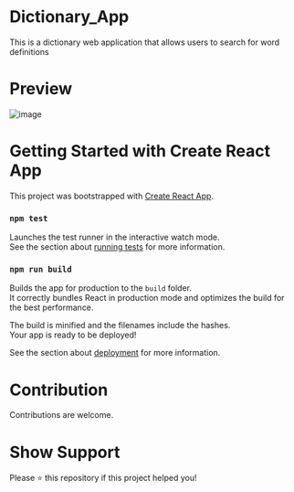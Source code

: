 # Dictionary_App
This is a dictionary web application that allows users to search for word definitions

# Preview
![image](https://github.com/Egba-Adaeze/Dictionary_App/assets/60696637/69cacfcd-5580-4734-b870-2dee9ebe8438)


# Getting Started with Create React App

This project was bootstrapped with [Create React App](https://github.com/facebook/create-react-app).

### `npm test`

Launches the test runner in the interactive watch mode.\
See the section about [running tests](https://facebook.github.io/create-react-app/docs/running-tests) for more information.

### `npm run build`

Builds the app for production to the `build` folder.\
It correctly bundles React in production mode and optimizes the build for the best performance.

The build is minified and the filenames include the hashes.\
Your app is ready to be deployed!

See the section about [deployment](https://facebook.github.io/create-react-app/docs/deployment) for more information.

# Contribution
Contributions are welcome.
# Show Support
Please ⭐️ this repository if this project helped you!
